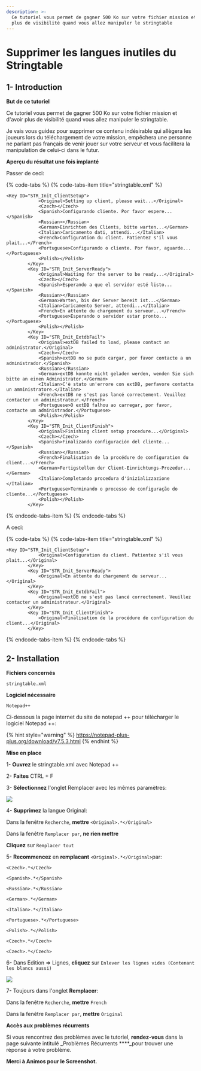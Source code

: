 ```yaml
---
description: >-
  Ce tutoriel vous permet de gagner 500 Ko sur votre fichier mission et d'avoir
  plus de visibilité quand vous allez manipuler le stringtable
---
```


# Supprimer les langues inutiles du Stringtable

## 1- Introduction <a id="bkmrk-page-title"></a>

**But de ce tutoriel**

Ce tutoriel vous permet de gagner 500 Ko sur votre fichier mission et d'avoir plus de visibilité quand vous allez manipuler le stringtable.

Je vais vous guidez pour supprimer ce contenu indésirable qui allègera les joueurs lors du téléchargement de votre mission, empêchera une personne ne parlant pas français de venir jouer sur votre serveur et vous facilitera la manipulation de celui-ci dans le futur.

**Aperçu du résultat une fois implanté**

 Passer de ceci:

{% code-tabs %}
{% code-tabs-item title="stringtable.xml" %}
```text
<Key ID="STR_Init_ClientSetup">
            <Original>Setting up client, please wait...</Original>
            <Czech></Czech>
            <Spanish>Configurando cliente. Por favor espere...</Spanish>
            <Russian></Russian>
            <German>Einrichten des Clients, bitte warten...</German>
            <Italian>Caricamento dati, attendi...</Italian>
            <French>Configuration du client. Patientez s'il vous plait...</French>
            <Portuguese>Configurando o cliente. Por favor, aguarde...</Portuguese>
            <Polish></Polish>
        </Key>
        <Key ID="STR_Init_ServerReady">
            <Original>Waiting for the server to be ready...</Original>
            <Czech></Czech>
            <Spanish>Esperando a que el servidor esté listo...</Spanish>
            <Russian></Russian>
            <German>Warten, bis der Server bereit ist...</German>
            <Italian>Caricamento Server, attendi...</Italian>
            <French>En attente du chargement du serveur...</French>
            <Portuguese>Esperando o servidor estar pronto...</Portuguese>
            <Polish></Polish>
        </Key>
        <Key ID="STR_Init_ExtdbFail">
            <Original>extDB failed to load, please contact an administrator.</Original>
            <Czech></Czech>
            <Spanish>extDB no se pudo cargar, por favor contacte a un administrador.</Spanish>
            <Russian></Russian>
            <German>extDB konnte nicht geladen werden, wenden Sie sich bitte an einen Administrator.</German>
            <Italian>C'è stato un'errore con extDB, perfavore contatta un amministratore.</Italian>
            <French>extDB ne s'est pas lancé correctement. Veuillez contacter un administrateur.</French>
            <Portuguese>O extDB falhou ao carregar, por favor, contacte um administrador.</Portuguese>
            <Polish></Polish>
        </Key>
        <Key ID="STR_Init_ClientFinish">
            <Original>Finishing client setup procedure...</Original>
            <Czech></Czech>
            <Spanish>Finalizando configuración del cliente...</Spanish>
            <Russian></Russian>
            <French>Finalisation de la procédure de configuration du client...</French>
            <German>Fertigstellen der Client-Einrichtungs-Prozedur...</German>
            <Italian>Completando procedura d'inizializzazione </Italian>
            <Portuguese>Terminando o processo de configuração do cliente...</Portuguese>
            <Polish></Polish>
        </Key>
```
{% endcode-tabs-item %}
{% endcode-tabs %}

  A ceci:

{% code-tabs %}
{% code-tabs-item title="stringtable.xml" %}
```text
<Key ID="STR_Init_ClientSetup">
            <Original>Configuration du client. Patientez s'il vous plait...</Original>
        </Key>
        <Key ID="STR_Init_ServerReady">
            <Original>En attente du chargement du serveur...</Original>
        </Key>
        <Key ID="STR_Init_ExtdbFail">
            <Original>extDB ne s'est pas lancé correctement. Veuillez contacter un administrateur.</Original>
        </Key>
        <Key ID="STR_Init_ClientFinish">
            <Original>Finalisation de la procédure de configuration du client...</Original>
        </Key>
```
{% endcode-tabs-item %}
{% endcode-tabs %}

## 2- Installation <a id="bkmrk-page-title"></a>

**Fichiers concernés** 

```text
stringtable.xml
```

**Logiciel nécessaire**

 `Notepad++`

Ci-dessous la page internet du site de notepad ++ pour télécharger le logiciel Notepad ++:

{% hint style="warning" %}
https://notepad-plus-plus.org/download/v7.5.3.html
{% endhint %}

**Mise en place**

1- **Ouvrez** le stringtable.xml avec Notepad ++

2- **Faites** CTRL + F

3- **Sélectionnez** l'onglet Remplacer avec les mêmes paramètres:

![](https://i.imgur.com/iAbUUwI.png)

4- **Supprimez** la langue Original:

Dans la fenêtre `Recherche`, **mettre** `<Original>.*</Original>`

Dans la fenêtre `Remplacer par`, **ne rien mettre**

**Cliquez** sur `Remplacer tout`

5- **Recommencez** en **remplacant** `<Original>.*</Original>`par:

`<Czech>.*</Czech>`

`<Spanish>.*</Spanish>`

`<Russian>.*</Russian>`

`<German>.*</German>`

`<Italian>.*</Italian>`

`<Portuguese>.*</Portuguese>`

`<Polish>.*</Polish>`

`<Czech>.*</Czech>`

`<Czech>.*</Czech>`

6- Dans Edition =&gt; Lignes, **cliquez** sur `Enlever les lignes vides (Contenant les blancs aussi)`

![](https://wiki.altisdev.com/uploads/images/gallery/2017-12-Dec/scaled-840-0/f2mtWQsSpeWxbDho-image-1514737788292.png)

7- Toujours dans l'onglet **Remplacer**:

Dans la fenêtre `Recherche`, **mettre** `French`

Dans la fenêtre `Remplacer par`, **mettre** `Original`

**Accès aux problèmes récurrents**

Si vous rencontrez des problèmes avec le tutoriel, **rendez-vous** dans la page suivante intitulé _Problèmes Récurrents ****_pour trouver une réponse à votre problème. 

**Merci à Animos pour le Screenshot.**
